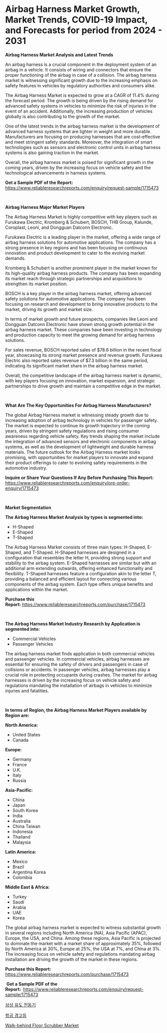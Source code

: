 <p><h1>Airbag Harness Market Growth, Market Trends, COVID-19 Impact, and Forecasts for period from 2024 - 2031</h1></p><p><strong>Airbag Harness Market Analysis and Latest Trends</strong></p>
<p><p>An airbag harness is a crucial component in the deployment system of an airbag in a vehicle. It consists of wiring and connectors that ensure the proper functioning of the airbag in case of a collision. The airbag harness market is witnessing significant growth due to the increasing emphasis on safety features in vehicles by regulatory authorities and consumers alike.</p><p>The Airbag Harness Market is expected to grow at a CAGR of 11.4% during the forecast period. The growth is being driven by the rising demand for advanced safety systems in vehicles to minimize the risk of injuries in the event of an accident. Additionally, the increasing production of vehicles globally is also contributing to the growth of the market.</p><p>One of the latest trends in the airbag harness market is the development of advanced harness systems that are lighter in weight and more durable. Manufacturers are focusing on producing harnesses that are cost-effective and meet stringent safety standards. Moreover, the integration of smart technologies such as sensors and electronic control units in airbag harness systems is also gaining traction in the market.</p><p>Overall, the airbag harness market is poised for significant growth in the coming years, driven by the increasing focus on vehicle safety and the technological advancements in harness systems.</p></p>
<p><strong>Get a Sample PDF of the Report:&nbsp;</strong> <a href="https://www.reliableresearchreports.com/enquiry/request-sample/1715473">https://www.reliableresearchreports.com/enquiry/request-sample/1715473</a></p>
<p>&nbsp;</p>
<p><strong>Airbag Harness Major Market Players</strong></p>
<p><p>The Airbag Harness Market is highly competitive with key players such as Furukawa Electric, Kromberg & Schubert, BOSCH, THB Group, Kalunde, Coroplast, Leoni, and Dongguan Datconn Electronic. </p><p>Furukawa Electric is a leading player in the market, offering a wide range of airbag harness solutions for automotive applications. The company has a strong presence in key regions and has been focusing on continuous innovation and product development to cater to the evolving market demands. </p><p>Kromberg & Schubert is another prominent player in the market known for its high-quality airbag harness products. The company has been expanding its market reach through strategic partnerships and acquisitions to strengthen its market position. </p><p>BOSCH is a key player in the airbag harness market, offering advanced safety solutions for automotive applications. The company has been focusing on research and development to bring innovative products to the market, driving its growth and market size. </p><p>In terms of market growth and future prospects, companies like Leoni and Dongguan Datconn Electronic have shown strong growth potential in the airbag harness market. These companies have been investing in technology and production capacity to meet the growing demand for airbag harness solutions. </p><p>For sales revenue, BOSCH reported sales of $78.6 billion in the recent fiscal year, showcasing its strong market presence and revenue growth. Furukawa Electric also reported sales revenue of $7.3 billion in the same period, indicating its significant market share in the airbag harness market. </p><p>Overall, the competitive landscape of the airbag harness market is dynamic, with key players focusing on innovation, market expansion, and strategic partnerships to drive growth and maintain a competitive edge in the market.</p></p>
<p>&nbsp;</p>
<p><strong>What Are The Key Opportunities For Airbag Harness Manufacturers?</strong></p>
<p><p>The global Airbag Harness market is witnessing steady growth due to increasing adoption of airbag technology in vehicles for passenger safety. The market is expected to continue its growth trajectory in the coming years, driven by stringent safety regulations and rising consumer awareness regarding vehicle safety. Key trends shaping the market include the integration of advanced sensors and electronic components in airbag systems, as well as the development of lightweight and durable harness materials. The future outlook for the Airbag Harness market looks promising, with opportunities for market players to innovate and expand their product offerings to cater to evolving safety requirements in the automotive industry.</p></p>
<p><strong>Inquire or Share Your Questions If Any Before Purchasing This Report:</strong> <a href="https://www.reliableresearchreports.com/enquiry/pre-order-enquiry/1715473">https://www.reliableresearchreports.com/enquiry/pre-order-enquiry/1715473</a></p>
<p>&nbsp;</p>
<p><strong>Market Segmentation</strong></p>
<p><strong>The Airbag Harness Market Analysis by types is segmented into:</strong></p>
<p><ul><li>H-Shaped</li><li>E-Shaped</li><li>T-Shaped</li></ul></p>
<p><p>The Airbag Harness Market consists of three main types: H-Shaped, E-Shaped, and T-Shaped. H-Shaped harnesses are designed in a configuration that resembles the letter H, providing strong support and stability to the airbag system. E-Shaped harnesses are similar but with an additional arm extending outwards, offering enhanced functionality and flexibility. T-Shaped harnesses feature a configuration akin to the letter T, providing a balanced and efficient layout for connecting various components of the airbag system. Each type offers unique benefits and applications within the market.</p></p>
<p><strong>Purchase this Report:&nbsp;</strong><a href="https://www.reliableresearchreports.com/purchase/1715473">https://www.reliableresearchreports.com/purchase/1715473</a></p>
<p>&nbsp;</p>
<p><strong>The Airbag Harness Market Industry Research by Application is segmented into:</strong></p>
<p><ul><li>Commercial Vehicles</li><li>Passenger Vehicles</li></ul></p>
<p><p>The airbag harness market finds application in both commercial vehicles and passenger vehicles. In commercial vehicles, airbag harnesses are essential for ensuring the safety of drivers and passengers in case of collisions or accidents. In passenger vehicles, airbag harnesses play a crucial role in protecting occupants during crashes. The market for airbag harnesses is driven by the increasing focus on vehicle safety and regulations mandating the installation of airbags in vehicles to minimize injuries and fatalities.</p></p>
<p>&nbsp;</p>
<p><strong>In terms of Region, the Airbag Harness Market Players available by Region are:</strong></p>
<p>
    <p> <strong> North America: </strong>
        <ul>
            <li>United States</li>
            <li>Canada</li>
        </ul>
        </p> 
    <p> <strong> Europe: </strong>
        <ul>
            <li>Germany</li>
            <li>France</li>
            <li>U.K.</li>
            <li>Italy</li>
            <li>Russia</li>
        </ul>
        </p> 
    <p> <strong> Asia-Pacific: </strong>
        <ul>
            <li>China</li>
            <li>Japan</li>
            <li>South Korea</li>
            <li>India</li>
            <li>Australia</li>
            <li>China Taiwan</li>
            <li>Indonesia</li>
            <li>Thailand</li>
            <li>Malaysia</li>
        </ul>
        </p> 
    <p> <strong> Latin America: </strong>
        <ul>
            <li>Mexico</li>
            <li>Brazil</li>
            <li>Argentina Korea</li>
            <li>Colombia</li>
        </ul>
        </p> 
    <p> <strong> Middle East & Africa: </strong>
        <ul>
            <li>Turkey</li>
            <li>Saudi</li>
            <li>Arabia</li>
            <li>UAE</li>
            <li>Korea</li>
        </ul>
    </p>
    </p>
<p><p>The global airbag harness market is expected to witness substantial growth in several regions including North America (NA), Asia Pacific (APAC), Europe, the USA, and China. Among these regions, Asia Pacific is projected to dominate the market with a market share of approximately 35%, followed by North America at 30%, Europe at 25%, the USA at 7%, and China at 3%. The increasing focus on vehicle safety and regulations mandating airbag installation are driving the growth of the market in these regions.</p></p>
<p><strong>Purchase this Report: </strong><a href="https://www.reliableresearchreports.com/purchase/1715473">https://www.reliableresearchreports.com/purchase/1715473</a></p>
<p>&nbsp;<strong>Get a Sample PDF of the Report:&nbsp;&nbsp;</strong><a href="https://www.reliableresearchreports.com/enquiry/request-sample/1715473">https://www.reliableresearchreports.com/enquiry/request-sample/1715473</a></p>
<p><strong></strong></p>
<p><p><a href="https://medium.com/@dolphinka10/%EC%82%BC%EC%83%81-%EC%9C%A0%EB%8F%84-%EC%A0%84%EB%8F%99%EA%B8%B0-%EC%8B%9C%EC%9E%A5-%EC%A0%90%EC%9C%A0%EC%9C%A8-%EB%B3%80%ED%99%94-%EB%B0%8F-%EC%8B%9C%EC%9E%A5-%EC%84%B1%EC%9E%A5-%ED%8A%B8%EB%A0%8C%EB%93%9C-2024-2031-5e7fd9f7f68d">삼상 유도 전동기</a></p><p><a href="https://medium.com/@dolphinka10/%EB%B9%84%ED%96%89-%EA%B2%BD%EB%B3%B4%EB%93%B1-%EC%8B%9C%EC%9E%A5-%EB%B6%84%EC%84%9D-cagr-%EC%8B%9C%EC%9E%A5-%EC%84%B8%EB%B6%84%ED%99%94-%EB%B0%8F-%EA%B8%80%EB%A1%9C%EB%B2%8C-%EC%82%B0%EC%97%85-%EA%B0%9C%EC%9A%94-f657c345de5d">항공 경고등</a></p><p><a href="https://view.publitas.com/reportprime-1/insights-into-walk-behind-floor-scrubber-market-size-analysing-market-share-trends-and-growth-from-2023-to-2030/">Walk-behind Floor Scrubber Market</a></p></p>